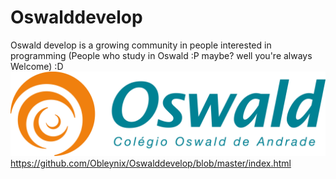 

# Oswalddevelop

Oswald develop is a growing community in people interested in programming (People who study in Oswald :P maybe? well you're always Welcome) :D
<br/> <img src="https://github.com/Obleynix/OswaldDevelopment/blob/master/eef1fdd1277836616c652476a5aac02833691e37.png">
https://github.com/Obleynix/Oswalddevelop/blob/master/index.html

